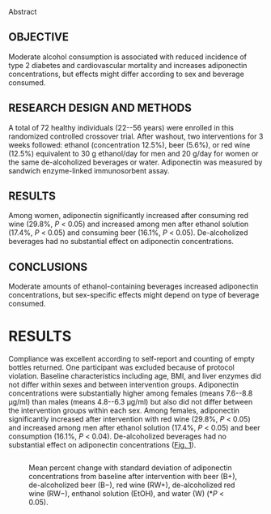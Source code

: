 Abstract

## OBJECTIVE

Moderate alcohol consumption is associated with reduced incidence of
type 2 diabetes and cardiovascular mortality and increases adiponectin
concentrations, but effects might differ according to sex and beverage
consumed.

## RESEARCH DESIGN AND METHODS

A total of 72 healthy individuals (22--56 years) were enrolled in this
randomized controlled crossover trial. After washout, two interventions
for 3 weeks followed: ethanol (concentration 12.5%), beer (5.6%), or red
wine (12.5%) equivalent to 30 g ethanol/day for men and 20 g/day for
women or the same de-alcoholized beverages or water. Adiponectin was
measured by sandwich enzyme-linked immunosorbent assay.

## RESULTS

Among women, adiponectin significantly increased after consuming red
wine (29.8%, *P* \< 0.05) and increased among men after ethanol solution
(17.4%, *P* \< 0.05) and consuming beer (16.1%, *P* \< 0.05).
De-alcoholized beverages had no substantial effect on adiponectin
concentrations.

## CONCLUSIONS

Moderate amounts of ethanol-containing beverages increased adiponectin
concentrations, but sex-specific effects might depend on type of
beverage consumed.

# RESULTS

Compliance was excellent according to self-report and counting of empty
bottles returned. One participant was excluded because of protocol
violation. Baseline characteristics including age, BMI, and liver
enzymes did not differ within sexes and between intervention groups.
Adiponectin concentrations were substantially higher among females
(means 7.6--8.8 μg/ml) than males (means 4.8--6.3 μg/ml) but also did
not differ between the intervention groups within each sex. Among
females, adiponectin significantly increased after intervention with red
wine (29.8%, *P* \< 0.05) and increased among men after ethanol solution
(17.4%, *P* \< 0.05) and beer consumption (16.1%, *P* \< 0.04).
De-alcoholized beverages had no substantial effect on adiponectin
concentrations ([Fig. 1](#)).

<figure>
<p><img src="" /></p>
<figcaption>Mean percent change with standard deviation of adiponectin
concentrations from baseline after intervention with beer (B+),
de-alcoholized beer (B−), red wine (RW+), de-alcoholized red wine (RW−),
enthanol solution (EtOH), and water (W) (*<em>P</em> &lt;
0.05).</figcaption>
</figure>
